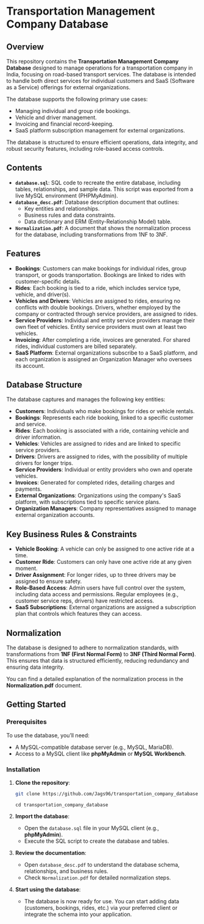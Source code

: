 # Transportation Management Company Database

## Overview

This repository contains the **Transportation Management Company Database** designed to manage operations for a transportation company in India, focusing on road-based transport services. The database is intended to handle both direct services for individual customers and SaaS (Software as a Service) offerings for external organizations.

The database supports the following primary use cases:
- Managing individual and group ride bookings.
- Vehicle and driver management.
- Invoicing and financial record-keeping.
- SaaS platform subscription management for external organizations.

The database is structured to ensure efficient operations, data integrity, and robust security features, including role-based access controls.

## Contents

- **`database.sql`**: SQL code to recreate the entire database, including tables, relationships, and sample data. This script was exported from a live MySQL environment (PHPMyAdmin).
- **`database_desc.pdf`**: Database description document that outlines:
  - Key entities and relationships.
  - Business rules and data constraints.
  - Data dictionary and ERM (Entity-Relationship Model) table.
- **`Normalization.pdf`**: A document that shows the normalization process for the database, including transformations from 1NF to 3NF.

## Features

- **Bookings**: Customers can make bookings for individual rides, group transport, or goods transportation. Bookings are linked to rides with customer-specific details.
- **Rides**: Each booking is tied to a ride, which includes service type, vehicle, and driver(s).
- **Vehicles and Drivers**: Vehicles are assigned to rides, ensuring no conflicts with double bookings. Drivers, whether employed by the company or contracted through service providers, are assigned to rides.
- **Service Providers**: Individual and entity service providers manage their own fleet of vehicles. Entity service providers must own at least two vehicles.
- **Invoicing**: After completing a ride, invoices are generated. For shared rides, individual customers are billed separately.
- **SaaS Platform**: External organizations subscribe to a SaaS platform, and each organization is assigned an Organization Manager who oversees its account.

## Database Structure

The database captures and manages the following key entities:
- **Customers**: Individuals who make bookings for rides or vehicle rentals.
- **Bookings**: Represents each ride booking, linked to a specific customer and service.
- **Rides**: Each booking is associated with a ride, containing vehicle and driver information.
- **Vehicles**: Vehicles are assigned to rides and are linked to specific service providers.
- **Drivers**: Drivers are assigned to rides, with the possibility of multiple drivers for longer trips.
- **Service Providers**: Individual or entity providers who own and operate vehicles.
- **Invoices**: Generated for completed rides, detailing charges and payments.
- **External Organizations**: Organizations using the company's SaaS platform, with subscriptions tied to specific service plans.
- **Organization Managers**: Company representatives assigned to manage external organization accounts.

## Key Business Rules & Constraints

- **Vehicle Booking**: A vehicle can only be assigned to one active ride at a time.
- **Customer Ride**: Customers can only have one active ride at any given moment.
- **Driver Assignment**: For longer rides, up to three drivers may be assigned to ensure safety.
- **Role-Based Access**: Admin users have full control over the system, including data access and permissions. Regular employees (e.g., customer service reps, drivers) have restricted access.
- **SaaS Subscriptions**: External organizations are assigned a subscription plan that controls which features they can access.

## Normalization

The database is designed to adhere to normalization standards, with transformations from **1NF (First Normal Form)** to **3NF (Third Normal Form)**. This ensures that data is structured efficiently, reducing redundancy and ensuring data integrity.

You can find a detailed explanation of the normalization process in the **Normalization.pdf** document.

## Getting Started

### Prerequisites

To use the database, you’ll need:
- A MySQL-compatible database server (e.g., MySQL, MariaDB).
- Access to a MySQL client like **phpMyAdmin** or **MySQL Workbench**.

### Installation

1. **Clone the repository**:
   ```bash
   git clone https://github.com/Jags96/transportation_company_database.git
   ```
   ```
   cd transportation_company_database
   ```
   
2. **Import the database**:
   - Open the `database.sql` file in your MySQL client (e.g., **phpMyAdmin**).
   - Execute the SQL script to create the database and tables.

3. **Review the documentation**:
   - Open `database_desc.pdf` to understand the database schema, relationships, and business rules.
   - Check `Normalization.pdf` for detailed normalization steps.

4. **Start using the database**:
   - The database is now ready for use. You can start adding data (customers, bookings, rides, etc.) via your preferred client or integrate the schema into your application.
